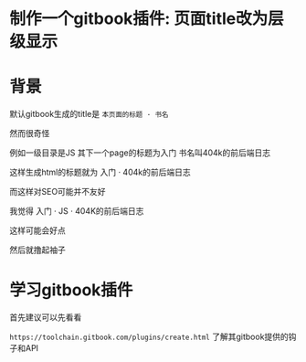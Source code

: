 # 制作一个gitbook插件: 页面title改为层级显示

# 背景

默认gitbook生成的title是 `本页面的标题 · 书名`

然而很奇怪 

例如一级目录是JS 其下一个page的标题为入门 书名叫404k的前后端日志

这样生成html的标题就为 入门 · 404k的前后端日志

而这样对SEO可能并不友好

我觉得 入门 · JS · 404K的前后端日志

这样可能会好点 

然后就撸起袖子

# 学习gitbook插件

首先建议可以先看看

`https://toolchain.gitbook.com/plugins/create.html` 了解其gitbook提供的钩子和API

